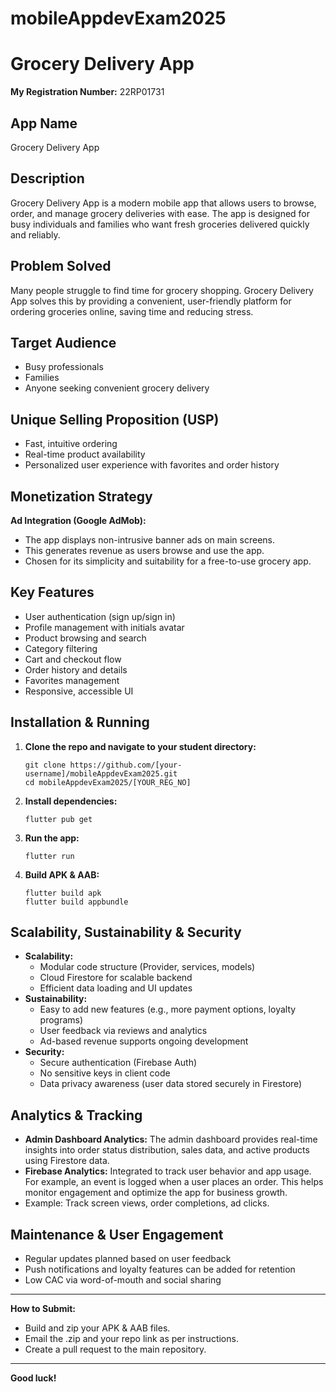 # mobileAppdevExam2025
# Grocery Delivery App

**My Registration Number:** 22RP01731

## App Name
Grocery Delivery App

## Description
Grocery Delivery App is a modern mobile app that allows users to browse, order, and manage grocery deliveries with ease. The app is designed for busy individuals and families who want fresh groceries delivered quickly and reliably.

## Problem Solved
Many people struggle to find time for grocery shopping. Grocery Delivery App solves this by providing a convenient, user-friendly platform for ordering groceries online, saving time and reducing stress.

## Target Audience
- Busy professionals
- Families
- Anyone seeking convenient grocery delivery

## Unique Selling Proposition (USP)
- Fast, intuitive ordering
- Real-time product availability
- Personalized user experience with favorites and order history

## Monetization Strategy
**Ad Integration (Google AdMob):**
- The app displays non-intrusive banner ads on main screens.
- This generates revenue as users browse and use the app.
- Chosen for its simplicity and suitability for a free-to-use grocery app.

## Key Features
- User authentication (sign up/sign in)
- Profile management with initials avatar
- Product browsing and search
- Category filtering
- Cart and checkout flow
- Order history and details
- Favorites management
- Responsive, accessible UI

## Installation & Running
1. **Clone the repo and navigate to your student directory:**
   ```
   git clone https://github.com/[your-username]/mobileAppdevExam2025.git
   cd mobileAppdevExam2025/[YOUR_REG_NO]
   ```
2. **Install dependencies:**
   ```
   flutter pub get
   ```
3. **Run the app:**
   ```
   flutter run
   ```
4. **Build APK & AAB:**
   ```
   flutter build apk
   flutter build appbundle
   ```

## Scalability, Sustainability & Security
- **Scalability:**
  - Modular code structure (Provider, services, models)
  - Cloud Firestore for scalable backend
  - Efficient data loading and UI updates
- **Sustainability:**
  - Easy to add new features (e.g., more payment options, loyalty programs)
  - User feedback via reviews and analytics
  - Ad-based revenue supports ongoing development
- **Security:**
  - Secure authentication (Firebase Auth)
  - No sensitive keys in client code
  - Data privacy awareness (user data stored securely in Firestore)

## Analytics & Tracking
- **Admin Dashboard Analytics:** The admin dashboard provides real-time insights into order status distribution, sales data, and active products using Firestore data.
- **Firebase Analytics:** Integrated to track user behavior and app usage. For example, an event is logged when a user places an order. This helps monitor engagement and optimize the app for business growth.
- Example: Track screen views, order completions, ad clicks.

## Maintenance & User Engagement
- Regular updates planned based on user feedback
- Push notifications and loyalty features can be added for retention
- Low CAC via word-of-mouth and social sharing

---

**How to Submit:**
- Build and zip your APK & AAB files.
- Email the .zip and your repo link as per instructions.
- Create a pull request to the main repository.

---

**Good luck!**
